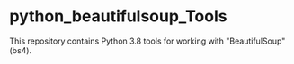 # python_beautifulsoup_Tools
This repository contains Python 3.8 tools for working with "BeautifulSoup" (bs4).

